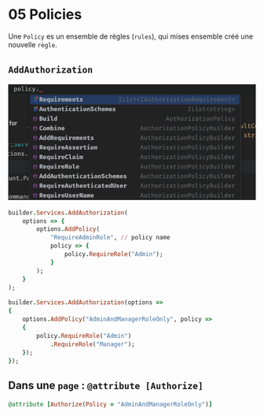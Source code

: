 # 05 Policies

Une `Policy` es un ensemble de règles (`rules`), qui mises ensemble créé une nouvelle `règle`.



## `AddAuthorization`

<img src="assets/policy-built-in-to-us-rrfabbwhd.png" alt="policy-built-in-to-us-rrfabbwhd" />

```ruby
builder.Services.AddAuthorization(
    options => {
		options.AddPolicy(
            "RequireAdminRole", // policy name
            policy => {
            	policy.RequireRole("Admin");
            }
        );
    }
);
```

```ruby
builder.Services.AddAuthorization(options =>
{
    options.AddPolicy("AdminAndManagerRoleOnly", policy =>
    {
        policy.RequireRole("Admin")
            .RequireRole("Manager");
    });
});
```



## Dans une `page` : `@attribute [Authorize]`

```ruby
@attribute [Authorize(Policy = "AdminAndManagerRoleOnly")]
```

